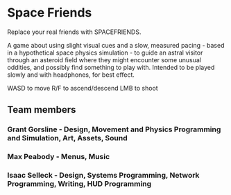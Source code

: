 # Space Friends

Replace your real friends with SPACEFRIENDS.

A game about using slight visual cues and a slow, measured pacing - based in a hypothetical space physics simulation - to guide an astral visitor through an asteroid field where they might encounter some unusual oddities, and possibly find something to play with. Intended to be played slowly and with headphones, for best effect. 

WASD to move 
R/F to ascend/descend
LMB to shoot 

## Team members 
### Grant Gorsline - Design, Movement and Physics Programming and Simulation, Art, Assets, Sound
### Max Peabody - Menus, Music
### Isaac Selleck  - Design, Systems Programming, Network Programming, Writing, HUD Programming

